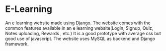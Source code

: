 # E-Learning
An e learning website made using Django. The website comes with the common features available in an e learning website(Login, Signup, Quiz, Notes uploading, Rewards , etc.) It is a good prototype with average css but good use of javascript. The website uses MySQL as backend and Django framework.
